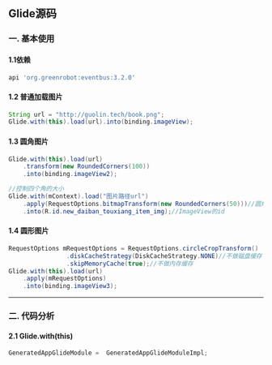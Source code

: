 ## Glide源码

### 一. 基本使用

#### 1.1依赖

```groovy
api 'org.greenrobot:eventbus:3.2.0'
```

#### 1.2 普通加载图片

```java
String url = "http://guolin.tech/book.png";
Glide.with(this).load(url).into(binding.imageView);
```

#### 1.3 圆角图片

```java
Glide.with(this).load(url)
    .transform(new RoundedCorners(100))
    .into(binding.imageView2);

//控制四个角的大小
Glide.with(mContext).load("图片路径url")
	.apply(RequestOptions.bitmapTransform(new RoundedCorners(50)))//圆角半径
	.into(R.id.new_daiban_touxiang_item_img);//ImageView的id
```

#### 1.4 圆形图片

```java
RequestOptions mRequestOptions = RequestOptions.circleCropTransform()
                .diskCacheStrategy(DiskCacheStrategy.NONE)//不做磁盘缓存
                .skipMemoryCache(true);//不做内存缓存
Glide.with(this).load(url)
	.apply(mRequestOptions)
	.into(binding.imageView3);
```

---

### 二. 代码分析

#### 2.1 Glide.with(this)

```java
GeneratedAppGlideModule =  GeneratedAppGlideModuleImpl;

```

